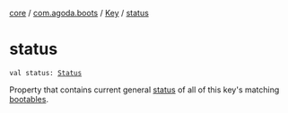 [core](../../index.md) / [com.agoda.boots](../index.md) / [Key](index.md) / [status](./status.md)

# status

`val status: `[`Status`](../-status/index.md)

Property that contains current general [status](../-status/index.md) of all of this
key's matching [bootables](../-bootable/index.md).

